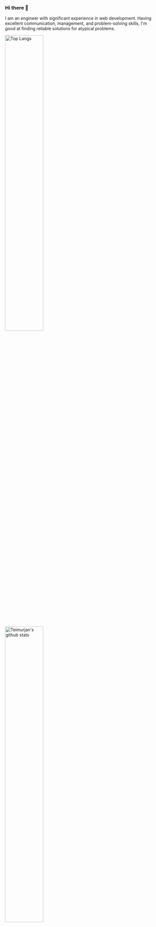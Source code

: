 ### Hi there 👋

I am an engineer with significant experience in web development. Having excellent communication, management, and problem-solving skills, I'm good at finding reliable solutions for atypical problems.

<div>
   <a href="https://github.com/anuraghazra/github-readme-stats">
   <img width="50%" alt="Top Langs" src="https://github-readme-stats.vercel.app/api/top-langs?username=teimurjan&show_icons=true&layout=compact&hide=jupyter%20notebook,html&count_private=true&langs_count=6&theme=radical" />
   </a>
   <a href="https://github.com/anuraghazra/github-readme-stats">
   <img width="50%" alt="Teimurjan's github stats" src="https://github-readme-stats.vercel.app/api?username=teimurjan&show_icons=true&show_icons=true&count_private=true&theme=radical" />
   </a>
</div>
